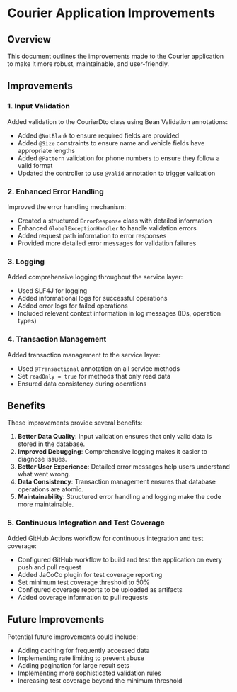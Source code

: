 # Courier Application Improvements

## Overview
This document outlines the improvements made to the Courier application to make it more robust, maintainable, and user-friendly.

## Improvements

### 1. Input Validation
Added validation to the CourierDto class using Bean Validation annotations:
- Added `@NotBlank` to ensure required fields are provided
- Added `@Size` constraints to ensure name and vehicle fields have appropriate lengths
- Added `@Pattern` validation for phone numbers to ensure they follow a valid format
- Updated the controller to use `@Valid` annotation to trigger validation

### 2. Enhanced Error Handling
Improved the error handling mechanism:
- Created a structured `ErrorResponse` class with detailed information
- Enhanced `GlobalExceptionHandler` to handle validation errors
- Added request path information to error responses
- Provided more detailed error messages for validation failures

### 3. Logging
Added comprehensive logging throughout the service layer:
- Used SLF4J for logging
- Added informational logs for successful operations
- Added error logs for failed operations
- Included relevant context information in log messages (IDs, operation types)

### 4. Transaction Management
Added transaction management to the service layer:
- Used `@Transactional` annotation on all service methods
- Set `readOnly = true` for methods that only read data
- Ensured data consistency during operations

## Benefits
These improvements provide several benefits:

1. **Better Data Quality**: Input validation ensures that only valid data is stored in the database.
2. **Improved Debugging**: Comprehensive logging makes it easier to diagnose issues.
3. **Better User Experience**: Detailed error messages help users understand what went wrong.
4. **Data Consistency**: Transaction management ensures that database operations are atomic.
5. **Maintainability**: Structured error handling and logging make the code more maintainable.

### 5. Continuous Integration and Test Coverage
Added GitHub Actions workflow for continuous integration and test coverage:
- Configured GitHub workflow to build and test the application on every push and pull request
- Added JaCoCo plugin for test coverage reporting
- Set minimum test coverage threshold to 50%
- Configured coverage reports to be uploaded as artifacts
- Added coverage information to pull requests

## Future Improvements
Potential future improvements could include:
- Adding caching for frequently accessed data
- Implementing rate limiting to prevent abuse
- Adding pagination for large result sets
- Implementing more sophisticated validation rules
- Increasing test coverage beyond the minimum threshold
